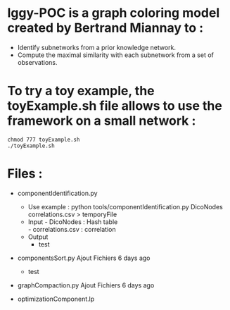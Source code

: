 # Iggy-POC is a graph coloring model created by Bertrand Miannay to :
- Identify subnetworks from a prior knowledge network.
- Compute the maximal similarity with each subnetwork from a set of observations.

# To try a toy example, the toyExample.sh file allows to use the framework on a small network :
    chmod 777 toyExample.sh
    ./toyExample.sh

# Files :
- componentIdentification.py 
    - Use example : 
    python tools/componentIdentification.py  DicoNodes correlations.csv > temporyFile
    - Input 
           - DicoNodes : Hash table  
           - correlations.csv : correlation
    - Output
        - test
    
- componentsSort.py	Ajout Fichiers	6 days ago
    - test
- graphCompaction.py	Ajout Fichiers	6 days ago
- optimizationComponent.lp
